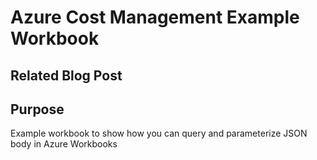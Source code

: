 # Azure Cost Management Example Workbook

## Related Blog Post


## Purpose
Example workbook to show how you can query and parameterize JSON body in Azure Workbooks